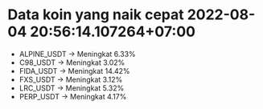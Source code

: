# Data koin yang naik cepat 2022-08-04 20:56:14.107264+07:00

* ALPINE_USDT -> Meningkat 6.33%
* C98_USDT -> Meningkat 3.02%
* FIDA_USDT -> Meningkat 14.42%
* FXS_USDT -> Meningkat 3.12%
* LRC_USDT -> Meningkat 5.32%
* PERP_USDT -> Meningkat 4.17%

